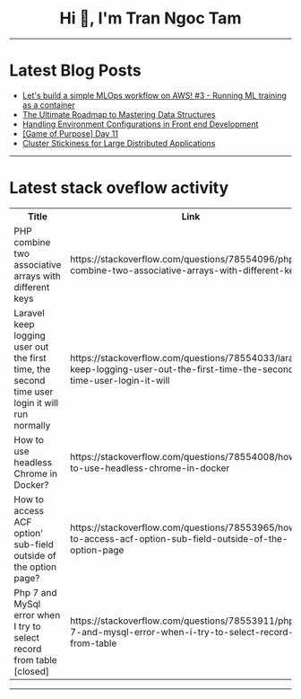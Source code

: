 <h1 align="center">Hi 👋, I'm Tran Ngoc Tam</h1>

---

# Latest Blog Posts 
<!-- BLOG-POST-LIST:START -->
- [Let&#39;s build a simple MLOps workflow on AWS! #3 - Running ML training as a container](https://dev.to/hikarunakatani/lets-build-a-simple-mlops-workflow-on-aws-3-running-ml-training-as-a-container-1lhl)
- [The Ultimate Roadmap to Mastering Data Structures](https://dev.to/shabink/the-ultimate-roadmap-to-mastering-data-structures-1o94)
- [Handling Environment Configurations in Front end Development](https://dev.to/anshulsao/handling-environment-configurations-in-front-end-development-47fk)
- [[Game of Purpose] Day 11](https://dev.to/humberd/game-of-purpose-day-11-1ac)
- [Cluster Stickiness for Large Distributed Applications](https://dev.to/chetanhs/cluster-stickiness-for-large-distributed-applications-4hja)
<!-- BLOG-POST-LIST:END -->

---

# Latest stack oveflow activity
<table>
  <tr><th>Title</th><th>Link</th></tr>
  <!-- STACKOVERFLOW:START --><tr><td>PHP combine two associative arrays with different keys</td><td>https://stackoverflow.com/questions/78554096/php-combine-two-associative-arrays-with-different-keys</td></tr><tr><td>Laravel keep logging user out the first time, the second time user login it will run normally</td><td>https://stackoverflow.com/questions/78554033/laravel-keep-logging-user-out-the-first-time-the-second-time-user-login-it-will</td></tr><tr><td>How to use headless Chrome in Docker?</td><td>https://stackoverflow.com/questions/78554008/how-to-use-headless-chrome-in-docker</td></tr><tr><td>How to access ACF option&#39; sub-field outside of the option page?</td><td>https://stackoverflow.com/questions/78553965/how-to-access-acf-option-sub-field-outside-of-the-option-page</td></tr><tr><td>Php 7 and MySql error when I try to select record from table [closed]</td><td>https://stackoverflow.com/questions/78553911/php-7-and-mysql-error-when-i-try-to-select-record-from-table</td></tr><!-- STACKOVERFLOW:END -->
</table>

---


